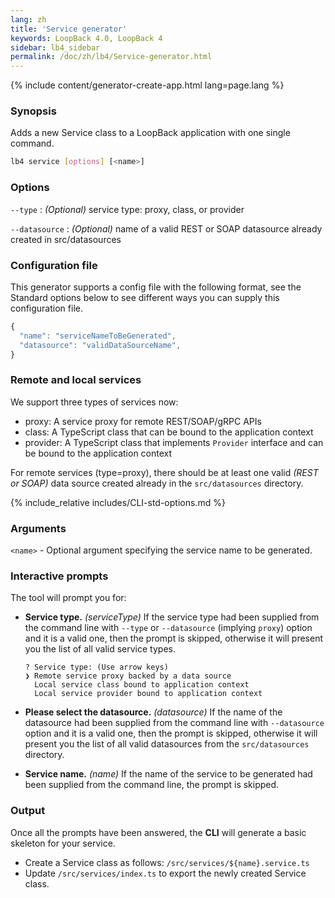 ```yaml
---
lang: zh
title: 'Service generator'
keywords: LoopBack 4.0, LoopBack 4
sidebar: lb4_sidebar
permalink: /doc/zh/lb4/Service-generator.html
---
```


{% include content/generator-create-app.html lang=page.lang %}

### Synopsis

Adds a new Service class to a LoopBack application with one single command.

```sh
lb4 service [options] [<name>]
```

### Options

`--type` : _(Optional)_ service type: proxy, class, or provider

`--datasource` : _(Optional)_ name of a valid REST or SOAP datasource already
created in src/datasources

### Configuration file

This generator supports a config file with the following format, see the
Standard options below to see different ways you can supply this configuration
file.

```ts
{
  "name": "serviceNameToBeGenerated",
  "datasource": "validDataSourceName",
}
```

### Remote and local services

We support three types of services now:

- proxy: A service proxy for remote REST/SOAP/gRPC APIs
- class: A TypeScript class that can be bound to the application context
- provider: A TypeScript class that implements `Provider` interface and can be
  bound to the application context

For remote services (type=proxy), there should be at least one valid _(REST or
SOAP)_ data source created already in the `src/datasources` directory.

{% include_relative includes/CLI-std-options.md %}

### Arguments

`<name>` - Optional argument specifying the service name to be generated.

### Interactive prompts

The tool will prompt you for:

- **Service type.** _(serviceType)_ If the service type had been supplied from
  the command line with `--type` or `--datasource` (implying `proxy`) option and
  it is a valid one, then the prompt is skipped, otherwise it will present you
  the list of all valid service types.

  ```
  ? Service type: (Use arrow keys)
  ❯ Remote service proxy backed by a data source
    Local service class bound to application context
    Local service provider bound to application context
  ```

- **Please select the datasource.** _(datasource)_ If the name of the datasource
  had been supplied from the command line with `--datasource` option and it is a
  valid one, then the prompt is skipped, otherwise it will present you the list
  of all valid datasources from the `src/datasources` directory.

- **Service name.** _(name)_ If the name of the service to be generated had been
  supplied from the command line, the prompt is skipped.

### Output

Once all the prompts have been answered, the **CLI** will generate a basic
skeleton for your service.

- Create a Service class as follows: `/src/services/${name}.service.ts`
- Update `/src/services/index.ts` to export the newly created Service class.
